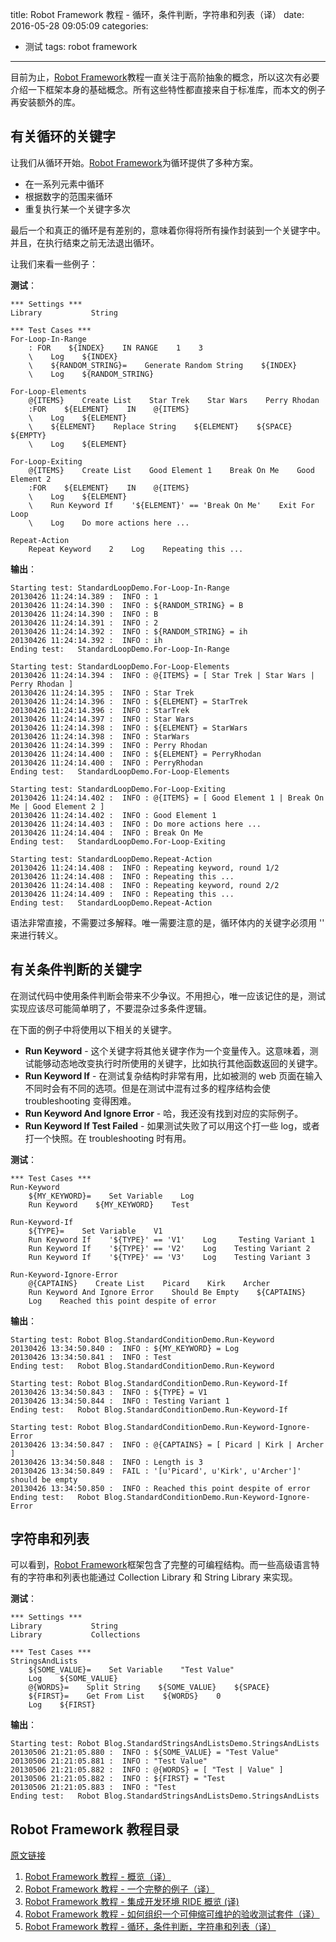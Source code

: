 title: Robot Framework 教程 - 循环，条件判断，字符串和列表（译）
date: 2016-05-28 09:05:09
categories:
- 测试
tags: robot framework
---

目前为止，[Robot Framework](http://robotframework.org/)教程一直关注于高阶抽象的概念，所以这次有必要介绍一下框架本身的基础概念。所有这些特性都直接来自于标准库，而本文的例子再安装额外的库。

## 有关循环的关键字

让我们从循环开始。[Robot Framework](http://robotframework.org/)为循环提供了多种方案。

* 在一系列元素中循环
* 根据数字的范围来循环
* 重复执行某一个关键字多次

最后一个和真正的循环是有差别的，意味着你得将所有操作封装到一个关键字中。并且，在执行结束之前无法退出循环。

让我们来看一些例子：

**测试**：

    *** Settings ***
    Library           String

    *** Test Cases ***
    For-Loop-In-Range
        : FOR    ${INDEX}    IN RANGE    1    3
        \    Log    ${INDEX}
        \    ${RANDOM_STRING}=    Generate Random String    ${INDEX}
        \    Log    ${RANDOM_STRING}

    For-Loop-Elements
        @{ITEMS}    Create List    Star Trek    Star Wars    Perry Rhodan
        :FOR    ${ELEMENT}    IN    @{ITEMS}
        \    Log    ${ELEMENT}
        \    ${ELEMENT}    Replace String    ${ELEMENT}    ${SPACE}    ${EMPTY}
        \    Log    ${ELEMENT}

    For-Loop-Exiting
        @{ITEMS}    Create List    Good Element 1    Break On Me    Good Element 2
        :FOR    ${ELEMENT}    IN    @{ITEMS}
        \    Log    ${ELEMENT}
        \    Run Keyword If    '${ELEMENT}' == 'Break On Me'    Exit For Loop
        \    Log    Do more actions here ...

    Repeat-Action
        Repeat Keyword    2    Log    Repeating this ...
        
 **输出**：
 
    Starting test: StandardLoopDemo.For-Loop-In-Range
    20130426 11:24:14.389 :  INFO : 1
    20130426 11:24:14.390 :  INFO : ${RANDOM_STRING} = B
    20130426 11:24:14.390 :  INFO : B
    20130426 11:24:14.391 :  INFO : 2
    20130426 11:24:14.392 :  INFO : ${RANDOM_STRING} = ih
    20130426 11:24:14.392 :  INFO : ih
    Ending test:   StandardLoopDemo.For-Loop-In-Range

    Starting test: StandardLoopDemo.For-Loop-Elements
    20130426 11:24:14.394 :  INFO : @{ITEMS} = [ Star Trek | Star Wars | Perry Rhodan ]
    20130426 11:24:14.395 :  INFO : Star Trek
    20130426 11:24:14.396 :  INFO : ${ELEMENT} = StarTrek
    20130426 11:24:14.396 :  INFO : StarTrek
    20130426 11:24:14.397 :  INFO : Star Wars
    20130426 11:24:14.398 :  INFO : ${ELEMENT} = StarWars
    20130426 11:24:14.398 :  INFO : StarWars
    20130426 11:24:14.399 :  INFO : Perry Rhodan
    20130426 11:24:14.400 :  INFO : ${ELEMENT} = PerryRhodan
    20130426 11:24:14.400 :  INFO : PerryRhodan
    Ending test:   StandardLoopDemo.For-Loop-Elements

    Starting test: StandardLoopDemo.For-Loop-Exiting
    20130426 11:24:14.402 :  INFO : @{ITEMS} = [ Good Element 1 | Break On Me | Good Element 2 ]
    20130426 11:24:14.402 :  INFO : Good Element 1
    20130426 11:24:14.403 :  INFO : Do more actions here ...
    20130426 11:24:14.404 :  INFO : Break On Me
    Ending test:   StandardLoopDemo.For-Loop-Exiting

    Starting test: StandardLoopDemo.Repeat-Action
    20130426 11:24:14.408 :  INFO : Repeating keyword, round 1/2
    20130426 11:24:14.408 :  INFO : Repeating this ...
    20130426 11:24:14.408 :  INFO : Repeating keyword, round 2/2
    20130426 11:24:14.409 :  INFO : Repeating this ...
    Ending test:   StandardLoopDemo.Repeat-Action   

语法非常直接，不需要过多解释。唯一需要注意的是，循环体内的关键字必须用 '\' 来进行转义。


## 有关条件判断的关键字

在测试代码中使用条件判断会带来不少争议。不用担心，唯一应该记住的是，测试实现应该尽可能简单明了，不要混杂过多条件逻辑。

在下面的例子中将使用以下相关的关键字。

* **Run Keyword** - 这个关键字将其他关键字作为一个变量传入。这意味着，测试能够动态地改变执行时所使用的关键字，比如执行其他函数返回的关键字。
* **Run Keyword If** - 在测试复杂结构时非常有用，比如被测的 web 页面在输入不同时会有不同的选项。但是在测试中混有过多的程序结构会使 troubleshooting 变得困难。
* **Run Keyword And Ignore Error** - 哈，我还没有找到对应的实际例子。
* **Run Keyword If Test Failed** - 如果测试失败了可以用这个打一些 log，或者打一个快照。在 troubleshooting 时有用。

**测试**：

    *** Test Cases ***
    Run-Keyword
        ${MY_KEYWORD}=    Set Variable    Log
        Run Keyword    ${MY_KEYWORD}    Test

    Run-Keyword-If
        ${TYPE}=    Set Variable    V1
        Run Keyword If    '${TYPE}' == 'V1'    Log     Testing Variant 1
        Run Keyword If    '${TYPE}' == 'V2'    Log    Testing Variant 2
        Run Keyword If    '${TYPE}' == 'V3'    Log    Testing Variant 3

    Run-Keyword-Ignore-Error
        @{CAPTAINS}    Create List    Picard    Kirk    Archer
        Run Keyword And Ignore Error    Should Be Empty    ${CAPTAINS}
        Log    Reached this point despite of error

**输出**：

    Starting test: Robot Blog.StandardConditionDemo.Run-Keyword
    20130426 13:34:50.840 :  INFO : ${MY_KEYWORD} = Log
    20130426 13:34:50.841 :  INFO : Test
    Ending test:   Robot Blog.StandardConditionDemo.Run-Keyword

    Starting test: Robot Blog.StandardConditionDemo.Run-Keyword-If
    20130426 13:34:50.843 :  INFO : ${TYPE} = V1
    20130426 13:34:50.844 :  INFO : Testing Variant 1
    Ending test:   Robot Blog.StandardConditionDemo.Run-Keyword-If

    Starting test: Robot Blog.StandardConditionDemo.Run-Keyword-Ignore-Error
    20130426 13:34:50.847 :  INFO : @{CAPTAINS} = [ Picard | Kirk | Archer ]
    20130426 13:34:50.848 :  INFO : Length is 3
    20130426 13:34:50.849 :  FAIL : '[u'Picard', u'Kirk', u'Archer']' should be empty
    20130426 13:34:50.850 :  INFO : Reached this point despite of error
    Ending test:   Robot Blog.StandardConditionDemo.Run-Keyword-Ignore-Error


## 字符串和列表

可以看到，[Robot Framework](http://robotframework.org/)框架包含了完整的可编程结构。而一些高级语言特有的字符串和列表也能通过 Collection Library 和 String Library 来实现。

**测试**：

    *** Settings ***
    Library           String
    Library           Collections

    *** Test Cases ***
    StringsAndLists
        ${SOME_VALUE}=    Set Variable    "Test Value"
        Log    ${SOME_VALUE}
        @{WORDS}=    Split String    ${SOME_VALUE}    ${SPACE}
        ${FIRST}=    Get From List    ${WORDS}    0
        Log    ${FIRST}

**输出**：

    Starting test: Robot Blog.StandardStringsAndListsDemo.StringsAndLists
    20130506 21:21:05.880 :  INFO : ${SOME_VALUE} = "Test Value"
    20130506 21:21:05.881 :  INFO : "Test Value"
    20130506 21:21:05.882 :  INFO : @{WORDS} = [ "Test | Value" ]
    20130506 21:21:05.882 :  INFO : ${FIRST} = "Test
    20130506 21:21:05.883 :  INFO : "Test
    Ending test:   Robot Blog.StandardStringsAndListsDemo.StringsAndLists

## Robot Framework 教程目录

[原文链接](https://blog.codecentric.de/en/2013/05/robot-framework-tutorial-loops-conditional-execution-and-more/)

1. [Robot Framework 教程 - 概览（译）](http://www.lyyyuna.com/2016/01/07/robotframework-tutorial-overview/)
2. [Robot Framework 教程 - 一个完整的例子（译）](http://www.lyyyuna.com/2016/04/09/robotframework-tutorial-a-complete-example/)
3. [Robot Framework 教程 - 集成开发环境 RIDE 概览 (译)](http://www.lyyyuna.com/2016/04/30/robotframework-ide-ride-overview/)
4. [Robot Framework 教程 - 如何组织一个可伸缩可维护的验收测试套件（译）](http://www.lyyyuna.com/2016/05/15/robotframework-tutorial-how-to-structure-a-scalable-and-maintainable-acceptance-test-suite/)
5. [Robot Framework 教程 - 循环，条件判断，字符串和列表（译）](http://www.lyyyuna.com/2016/05/28/robotframework-tutorial-loops-conditional-execution-and-more/)